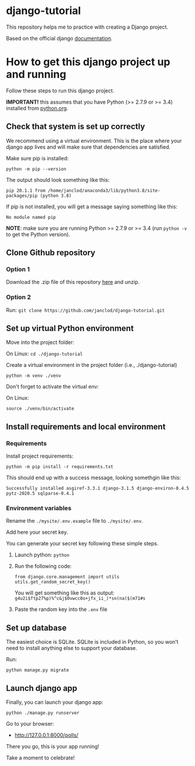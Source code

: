 # django-tutorial
This repository helps me to practice with creating a Django project.

Based on the official django [documentation](https://docs.djangoproject.com/en/3.1/intro/).

# How to get this django project up and running

Follow these steps to run this django project.

**IMPORTANT!** this assumes that you have Python (>= 2.7.9 or >= 3.4) installed from [python.org](https://www.python.org/).

## Check that system is set up correctly

We recommend using a virtual environment.
This is the place where your django app lives and will make sure that dependencies are satisfied.

Make sure pip is installed:

`python -m pip --version`

The output should look something like this:

`pip 20.1.1 from /home/janclod/anaconda3/lib/python3.8/site-packages/pip (python 3.8)`

If pip is not installed, you will get a message saying something like this:

`No module named pip`

**NOTE**: make sure you are running Python >= 2.7.9 or >= 3.4 (run `python -v` to get the Python version).

## Clone Github repository

### Option 1
Download the .zip file of this repository [here](https://github.com/janclod/django-tutorial/archive/master.zip) and unzip.

### Option 2
Run: `git clone https://github.com/janclod/django-tutorial.git`

## Set up virtual Python environment

Move into the project folder:

On Linux:
`cd ./django-tutorial`

Create a virtual environment in the project folder (i.e., ./django-tutorial)

`python -m venv ./venv`

Don't forget to activate the virtual env:

On Linux:

`source ./venv/bin/activate`

## Install requirements and local environment

### Requirements

Install project requirements:

`python -m pip install -r requirements.txt`

This should end up with a success message, looking somethgin like this:

`Successfully installed asgiref-3.3.1 django-3.1.5 django-environ-0.4.5 pytz-2020.5 sqlparse-0.4.1`

### Environment variables

Rename the `./mysite/.env.example` file to `./mysite/.env`.

Add here your secret key.

You can generate your secret key following these simple steps.

1. Launch python: `python`

2.  Run the following code:
    ```
    from django.core.management import utils
    utils.get_random_secret_key()
    ```
    You will get something like this as output:
    `g4u2i$ftp27%p)%^c&j$0vwcc0o+jfx_ii_)*sn(na($(m71#s`
3. Paste the random key into the `.env` file

## Set up database

The easiest choice is SQLite.
SQLite is included in Python,
so you won’t need to install anything else to support your database. 

Run:

`python manage.py migrate`

## Launch django app

Finally, you can launch your django app:

`python ./manage.py runserver`

Go to your browser:
* http://127.0.0.1:8000/polls/

There you go, this is your app running!

Take a moment to celebrate!
